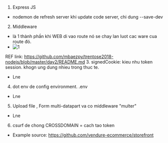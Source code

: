 1. Express JS 
- nodemon de refresh server khi update code server, chi dung --save-dev
2. Middleware
- là 1 thành phần khi WEB di vao route nó se chay lan luot cac ware cua route đó. 
- <img src="https://camo.githubusercontent.com/af25dcefb2d951a9925adfc0c2c11f9684e19c1e/687474703a2f2f61647269616e6d656a69612e636f6d2f696d616765732f657870726573732d6d6964646c6577617265732e706e67" alt="1" />
REF link: https://github.com/mbaezpy/trentose2018-nodejs/blob/master/day2/README.md
3. signedCookie: kieu nhu token session. khogn ung dung nhieu trong thuc te.
- Lne
4. dot env de config environment. .env
- Lne
5. Upload file , Form multi-datapart va co middleware "multer"
- Lne
6. csurf de chong CROSSDOMAIN = cach tao token
- Example source: https://github.com/vendure-ecommerce/storefront
